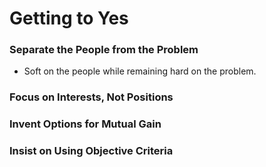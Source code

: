 # Getting to Yes

### Separate the People from the Problem


- Soft on the people while remaining hard on the problem. 




### Focus on Interests, Not Positions

### Invent Options for Mutual Gain

### Insist on Using Objective Criteria
